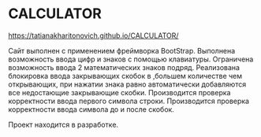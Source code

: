 # CALCULATOR

https://tatianakharitonovich.github.io/CALCULATOR/

Сайт выполнен с применением фреймворка BootStrap.
Выполнена возможность ввода цифр и знаков с помощью клавиатуры.
Ограничена возможность ввода 2 математических знаков подряд.
Реализована блокировка ввода закрывающих скобок в ,большем количестве чем открывающих, при нажатии знака равно автоматически добавляются все недостающие закрывающие скобки.
Производится проверка корректности ввода первого символа строки.
Производится проверка корректности ввода символа до и после скобок.

Проект находится в разработке.
